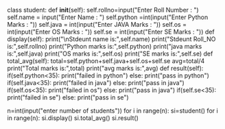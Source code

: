 class student:
 def __init__(self):
 self.rollno=input("Enter Roll Number : ")
 self.name = input("Enter Name : ")
 self.python =int(input("Enter Python Marks : "))
 self.java = int(input("Enter JAVA Marks : "))
 self.os = int(input("Enter OS Marks : "))
 self.se = int(input("Enter SE Marks : "))
 def display(self):
 print("\nStdeunt name is:",self.name)
 print("Stdeunt Roll_NO is:",self.rollno)
 print("Python marks is:",self.python)
 print("java marks is:",self.java)
 print("OS marks is:",self.os)
 print("SE marks is:",self.se)
 def total_avg(self):
 total=self.python+self.java+self.os+self.se
 avg=total/4
 print("Total marks is:",total)
 print("avg marks is:",avg)
 def result(self):
 if(self.python<35):
 print("failed in python")
 else:
 print("pass in python")
 if(self.java<35):
 print("failed in java")
 else:
 print("pass in java")
 if(self.os<35):
 print("failed in os")
 else:
 print("pass in java") 
 if(self.se<35):
 print("failed in se")
 else:
 print("pass in se")
 
n=int(input("enter number of students")) 
for i in range(n):
 si=student()
for i in range(n):
 si.display()
 si.total_avg()
 si.result()

